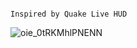                                                                                                                                    Inspired by Quake Live HUD
                                                                                                                                   



![oie_0tRKMhlPNENN](https://user-images.githubusercontent.com/76475272/218250479-50973af5-3181-447f-912d-71c0417990a9.jpg)         
